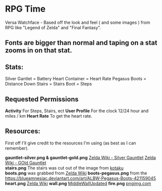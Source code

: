 # RPG Time
Versa Watchface - Based off the look and feel ( and some images ) from RPG like "Legend of Zelda" and "Final Fantasy".

## Fonts are bigger than normal and taping on a stat zooms in on that stat.

## Stats:
  Silver Gantlet = Battery
  Heart Container = Heart Rate
  Pegasus Boots = Distance
  Down Stairs = Stairs
  Boot = Steps

## Requested Permissions
  **Activity**
    For Steps, Stairs, ect
  **User Profile**
    For the clock 12/24 hour and miles / km
  **Heart Rate**
    To get the heart rate.

 ## Resources:
   First off I'll give credit to the resources I'm using (as best as I can remember).
   
   **gauntlet-silver.png & gauntlet-gold.png**
  	 [Zelda Wiki - Silver Gauntlet](https://zelda.gamepedia.com/Gauntlets)
  	 [Zelda Wiki - GOld Gauntlet](https://zelda.gamepedia.com/File:OoT3D_Silver_Gauntlets_Icon.png)     
   **stairs.png** The stairs was cut out of the image from [kotaku](https://kotaku.com/final-fantasy-speedrun-includes-28-minutes-of-walking-u-1686278555)   
   **boots.png** was grabbed from [Zelda Wiki](http://zelda.wikia.com/wiki/File:Pegasus_Boots_(Four_Swords_Adventures).png)   
   **boots-pegasus.png** from the https://blueamnesiac.deviantart.com/art/ALBW-Pegasus-Boots-421159045    
   **heart.png** [Zelda Wiki](http://zelda.wikia.com/wiki/File:Heart_Container_(Majora%27s_Mask).png)   
   **wall.png** [MiddleWallUpdated](https://drunkenzebrastudio.wordpress.com/2011/12/11/belated-environments/)
   **fire.png** [pngimg.com](http://pngimg.com/imgs/nature/flame/)
 
